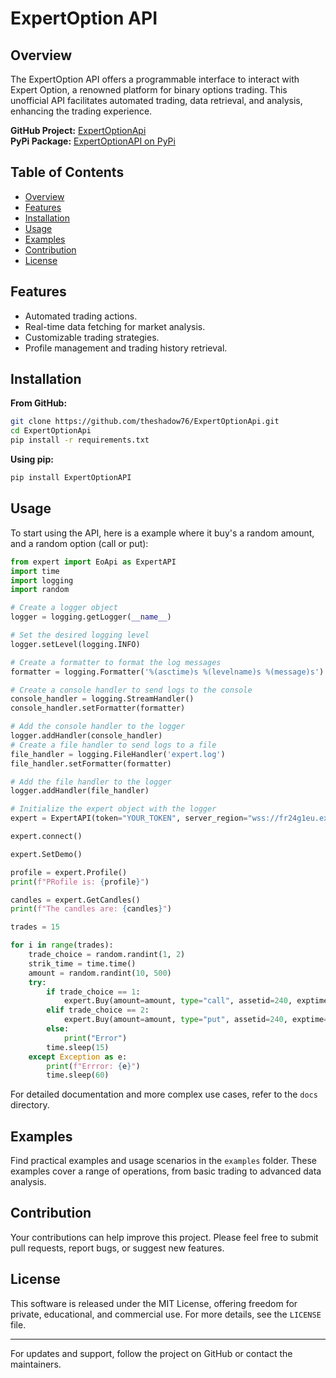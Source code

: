 
# ExpertOption API

## Overview

The ExpertOption API offers a programmable interface to interact with Expert Option, a renowned platform for binary options trading. This unofficial API facilitates automated trading, data retrieval, and analysis, enhancing the trading experience.

**GitHub Project:** [ExpertOptionApi](https://github.com/theshadow76/ExpertOptionApi)  
**PyPi Package:** [ExpertOptionAPI on PyPi](https://pypi.org/project/ExpertOptionAPI/)

## Table of Contents

- [Overview](#overview)
- [Features](#features)
- [Installation](#installation)
- [Usage](#usage)
- [Examples](#examples)
- [Contribution](#contribution)
- [License](#license)

## Features

- Automated trading actions.
- Real-time data fetching for market analysis.
- Customizable trading strategies.
- Profile management and trading history retrieval.

## Installation

**From GitHub:**

```bash
git clone https://github.com/theshadow76/ExpertOptionApi.git
cd ExpertOptionApi
pip install -r requirements.txt
```

**Using pip:**

```bash
pip install ExpertOptionAPI
```

## Usage

To start using the API, here is a example where it buy's a random amount, and a random option (call or put):

```python
from expert import EoApi as ExpertAPI
import time
import logging
import random

# Create a logger object
logger = logging.getLogger(__name__)

# Set the desired logging level
logger.setLevel(logging.INFO)

# Create a formatter to format the log messages
formatter = logging.Formatter('%(asctime)s %(levelname)s %(message)s')

# Create a console handler to send logs to the console
console_handler = logging.StreamHandler()
console_handler.setFormatter(formatter)

# Add the console handler to the logger
logger.addHandler(console_handler)
# Create a file handler to send logs to a file
file_handler = logging.FileHandler('expert.log')
file_handler.setFormatter(formatter)

# Add the file handler to the logger
logger.addHandler(file_handler)

# Initialize the expert object with the logger
expert = ExpertAPI(token="YOUR_TOKEN", server_region="wss://fr24g1eu.expertoption.com/")

expert.connect()

expert.SetDemo()

profile = expert.Profile()
print(f"PRofile is: {profile}")

candles = expert.GetCandles()
print(f"The candles are: {candles}")

trades = 15

for i in range(trades):
    trade_choice = random.randint(1, 2)
    strik_time = time.time()
    amount = random.randint(10, 500)
    try:
        if trade_choice == 1:
            expert.Buy(amount=amount, type="call", assetid=240, exptime=60, isdemo=1, strike_time=strik_time)
        elif trade_choice == 2:
            expert.Buy(amount=amount, type="put", assetid=240, exptime=60, isdemo=1, strike_time=strik_time)
        else:
            print("Error")
        time.sleep(15)
    except Exception as e:
        print(f"Errror: {e}")
        time.sleep(60)
```

For detailed documentation and more complex use cases, refer to the `docs` directory.

## Examples

Find practical examples and usage scenarios in the `examples` folder. These examples cover a range of operations, from basic trading to advanced data analysis.

## Contribution

Your contributions can help improve this project. Please feel free to submit pull requests, report bugs, or suggest new features.

## License

This software is released under the MIT License, offering freedom for private, educational, and commercial use. For more details, see the `LICENSE` file.

---

For updates and support, follow the project on GitHub or contact the maintainers.
